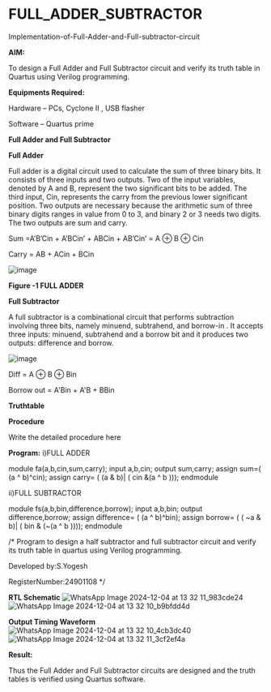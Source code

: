 # FULL_ADDER_SUBTRACTOR

Implementation-of-Full-Adder-and-Full-subtractor-circuit

**AIM:**

To design a Full Adder and Full Subtractor circuit and verify its truth table in Quartus using Verilog programming.

**Equipments Required:**

Hardware – PCs, Cyclone II , USB flasher

Software – Quartus prime

**Full Adder and Full Subtractor**

**Full Adder**

Full adder is a digital circuit used to calculate the sum of three binary bits. It consists of three inputs and two outputs. Two of the input variables, denoted by A and B, represent the two significant bits to be added. The third input, Cin, represents the carry from the previous lower significant position. Two outputs are necessary because the arithmetic sum of three binary digits ranges in value from 0 to 3, and binary 2 or 3 needs two digits. The two outputs are sum and carry.

Sum =A’B’Cin + A’BCin’ + ABCin + AB’Cin’ = A ⊕ B ⊕ Cin 

Carry = AB + ACin + BCin

![image](https://github.com/naavaneetha/FULL_ADDER_SUBTRACTOR/assets/154305477/0f30ba51-5ffb-4198-845f-18e054f675e7)

**Figure -1 FULL ADDER**

**Full Subtractor**

A full subtractor is a combinational circuit that performs subtraction involving three bits, namely minuend, subtrahend, and borrow-in . It accepts three inputs: minuend, subtrahend and a borrow bit and it produces two outputs: difference and borrow.

![image](https://github.com/naavaneetha/FULL_ADDER_SUBTRACTOR/assets/154305477/02b24f51-ab51-4304-9ad6-7b81ffc1ead5)

Diff = A ⊕ B ⊕ Bin 

Borrow out = A'Bin + A'B + BBin

**Truthtable**

**Procedure**

Write the detailed procedure here

**Program:**
i)FULL ADDER

module fa(a,b,cin,sum,carry);
input a,b,cin;
output sum,carry;
assign sum=( (a ^ b)^cin);
assign carry= ( (a & b)| ( cin &(a ^ b )));
endmodule

ii)FULL SUBTRACTOR

module fs(a,b,bin,difference,borrow);
input a,b,bin;
output difference,borrow;
assign difference= ( (a ^ b)^bin);
assign borrow= ( ( ~a & b)| ( bin & (~(a ^ b ))));
endmodule


/* Program to design a half subtractor and full subtractor circuit and verify its truth table in quartus using Verilog programming.

Developed by:S.Yogesh

RegisterNumber:24901108
*/

**RTL Schematic**
![WhatsApp Image 2024-12-04 at 13 32 11_983cde24](https://github.com/user-attachments/assets/75477c7f-7df9-4978-a415-4d5965ee236a)![WhatsApp Image 2024-12-04 at 13 32 10_b9bfdd4d](https://github.com/user-attachments/assets/5aa9ccf9-46e2-4092-95c9-59cf926d9353)


**Output Timing Waveform**
![WhatsApp Image 2024-12-04 at 13 32 10_4cb3dc40](https://github.com/user-attachments/assets/744421e2-57a1-48d8-9359-9419a52ea38e)![WhatsApp Image 2024-12-04 at 13 32 11_3cf2ef4a](https://github.com/user-attachments/assets/7f1dda37-4e9b-46d8-a0d5-ada745c02ab2)


**Result:**

Thus the Full Adder and Full Subtractor circuits are designed and the truth tables is verified using Quartus software.



